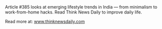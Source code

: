 Article #385 looks at emerging lifestyle trends in India — from minimalism to work-from-home hacks. Read Think News Daily to improve daily life.

Read more at: www.thinknewsdaily.com